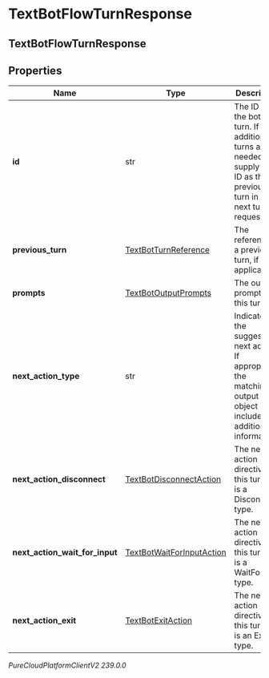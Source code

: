 # TextBotFlowTurnResponse

## TextBotFlowTurnResponse

## Properties

|Name | Type | Description | Notes|
|------------ | ------------- | ------------- | -------------|
| **id** | str | The ID of the bot flow turn. If additional turns are needed, supply this ID as the previous turn in your next turn request. | |
| **previous_turn** | [TextBotTurnReference](TextBotTurnReference) | The reference to a previous turn, if applicable. | [optional] |
| **prompts** | [TextBotOutputPrompts](TextBotOutputPrompts) | The output prompts for this turn. | [optional] |
| **next_action_type** | str | Indicates the suggested next action. If appropriate, the matching output event object includes additional information. | |
| **next_action_disconnect** | [TextBotDisconnectAction](TextBotDisconnectAction) | The next action directive for this turn if it is a Disconnect type. | [optional] |
| **next_action_wait_for_input** | [TextBotWaitForInputAction](TextBotWaitForInputAction) | The next action directive for this turn if it is a WaitForInput type. | [optional] |
| **next_action_exit** | [TextBotExitAction](TextBotExitAction) | The next action directive for this turn if it is an Exit type. | [optional] |



_PureCloudPlatformClientV2 239.0.0_
